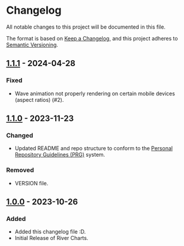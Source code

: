 # Changelog

All notable changes to this project will be documented in this file.

The format is based on [Keep a Changelog](https://keepachangelog.com/en/1.1.0/),
and this project adheres to [Semantic Versioning](https://semver.org/spec/v2.0.0.html).

## [1.1.1] - 2024-04-28

### Fixed

- Wave animation not properly rendering on certain mobile devices (aspect ratios) (#2).

## [1.1.0] - 2023-11-23

### Changed

- Updated README and repo structure to conform to the [Personal Repository Guidelines (PRG)](https://github.com/scottgriv/PRG-Personal-Repository-Guidelines) system.

### Removed

- VERSION file.
 
## [1.0.0] - 2023-10-26

### Added

- Added this changelog file :D.
- Initial Release of River Charts.

[1.1.1]: https://github.com/scottgriv/River-Charts/compare/v1.1.0...v1.1.1
[1.1.0]: https://github.com/scottgriv/River-Charts/compare/v1.0.0...v1.1.0
[1.0.0]: https://github.com/scottgriv/River-Charts/releases/tag/v1.0.0